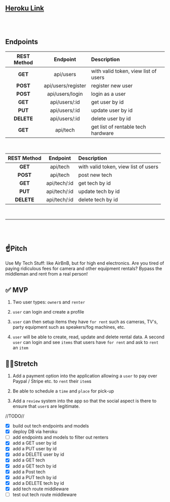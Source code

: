 ## [Heroku Link](https://tt-33-use-my-tech.herokuapp.com/)

<br>
<br>

## **Endpoints**

| REST Method |      Endpoint      | Description                          |
| :---------: | :----------------: | :----------------------------------- |
|   **GET**   |     api/users      | with valid token, view list of users |
|  **POST**   | api/users/register | register new user                    |
|  **POST**   |  api/users/login   | login as a user                      |
|   **GET**   |   api/users/:id    | get user by id                       |
|   **PUT**   |   api/users/:id    | update user by id                    |
| **DELETE**  |   api/users/:id    | delete user by id                    |
|   **GET**   |      api/tech      | get list of rentable tech hardware   |

<br>

| REST Method |   Endpoint   | Description                          |
| :---------: | :----------: | :----------------------------------- |
|   **GET**   |   api/tech   | with valid token, view list of users |
|  **POST**   |   api/tech   | post new tech                        |
|   **GET**   | api/tech/:id | get tech by id                       |
|   **PUT**   | api/tech/:id | update tech by id                    |
| **DELETE**  | api/tech/:id | delete tech by id                    |

<br>
<hr>

<br>
<br>

## ☝️**Pitch**

Use My Tech Stuff: like AirBnB, but for high end electronics. Are you tired of paying ridiculous fees for camera and other equipment rentals? Bypass the middleman and rent from a real person!

## ✅ **MVP**

1. Two user types: `owner`s and `renter`

2. `user` can login and create a profile

3. `user` can then setup items they have `for rent` such as cameras, TV's, party equipment such as speakers/fog machines, etc.

4. `user` will be able to create, read, update and delete rental data. A second `user` can login and see `items` that users have `for rent` and ask to `rent` an `item`

## 🏃‍♀️**Stretch**

1. Add a payment option into the application allowing a `user` to pay over Paypal / Stripe etc. to `rent` their `item`s

2. Be able to schedule a `time` and `place` for pick-up

3. Add a `review` system into the app so that the social aspect is there to ensure that `user`s are legitimate.

//TODO//

- [x] build out tech endpoints and models
- [x] deploy DB via heroku
- [ ] add endpoints and models to filter out renters
- [x] add a GET user by id
- [x] add a PUT user by id
- [x] add a DELETE user by id
- [x] add a GET tech
- [x] add a GET tech by id
- [x] add a Post tech
- [x] add a PUT tech by id
- [x] add a DELETE tech by id
- [x] add tech route middleware
- [ ] test out tech route middleware

